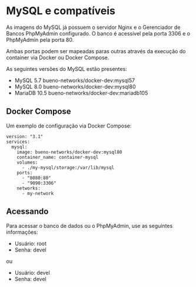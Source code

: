 # MySQL e compatíveis

As imagens do MySQL já possuem o servidor Nginx e o Gerenciador de Bancos PhpMyAdmin configurado.
O banco é acessível pela porta 3306 e o PhpMyAdmin pela porta 80.

Ambas portas podem ser mapeadas paras outras através da execução do container via Docker ou Docker Compose.

As seguintes versões do MySQL estão presentes:

- MySQL 5.7 bueno-networks/docker-dev:mysql57
- MySQL 8.0 bueno-networks/docker-dev:mysql80
- MariaDB 10.5 bueno-networks/docker-dev:mariadb105

## Docker Compose

Um exemplo de configuração via Docker Compose:

```
version: "3.1"
services:
  mysql:
    image: bueno-networks/docker-dev:mysql80
    container_name: container-mysql
    volumes:
      - ./my-mysql/storage:/var/lib/mysql
    ports:
      - "8080:80"
      - "9090:3306"
    networks:
      - my-network
```

## Acessando

Para acessar o banco de dados ou o PhpMyAdmin, use as seguintes informações:

- Usuário: root
- Senha: devel

ou

- Usuário: devel
- Senha: devel
